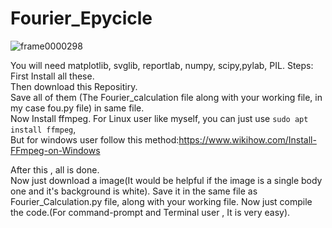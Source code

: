 # Fourier_Epycicle

![frame0000298](https://user-images.githubusercontent.com/51227331/75436127-0f8cf680-597a-11ea-9583-6b794e7dd312.png)


You will need matplotlib, svglib, reportlab, numpy, scipy,pylab, PIL.
Steps:
    First Install all these.<br/>
		Then download this Repositiry.<br/>
    	Save all of them (The Fourier_calculation file along with your working file, in my case fou.py file) in same file.<br/>
    	Now Install ffmpeg. For Linux user like myself, you can just use ```sudo apt install ffmpeg```,<br/>
    	But for windows user follow this method:https://www.wikihow.com/Install-FFmpeg-on-Windows<br/>

After this , all is done.<br/>
Now just download a image(It would be helpful if the image is a single body one and it's background is white).
Save it in the same file as Fourier_Calculation.py file, along with your working file.
Now just compile the code.(For command-prompt and Terminal user , It is very easy).

